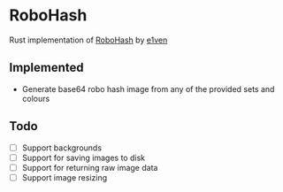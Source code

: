 # RoboHash
Rust implementation of [RoboHash](https://github.com/e1ven/Robohash/) by [e1ven](https://github.com/e1ven)

## Implemented
- Generate base64 robo hash image from any of the provided sets and colours

## Todo
- [ ] Support backgrounds
- [ ] Support for saving images to disk
- [ ] Support for returning raw image data
- [ ] Support image resizing